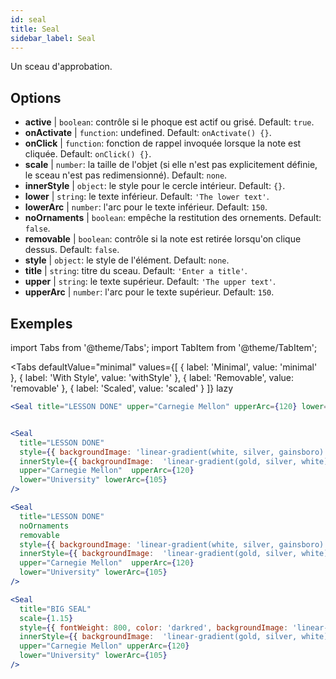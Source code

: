 ```yaml
---
id: seal 
title: Seal
sidebar_label: Seal
---
```


Un sceau d'approbation.

## Options

* __active__ | `boolean`: contrôle si le phoque est actif ou grisé. Default: `true`.
* __onActivate__ | `function`: undefined. Default: `onActivate() {}`.
* __onClick__ | `function`: fonction de rappel invoquée lorsque la note est cliquée. Default: `onClick() {}`.
* __scale__ | `number`: la taille de l'objet (si elle n'est pas explicitement définie, le sceau n'est pas redimensionné). Default: `none`.
* __innerStyle__ | `object`: le style pour le cercle intérieur. Default: `{}`.
* __lower__ | `string`: le texte inférieur. Default: `'The lower text'`.
* __lowerArc__ | `number`: l'arc pour le texte inférieur. Default: `150`.
* __noOrnaments__ | `boolean`: empêche la restitution des ornements. Default: `false`.
* __removable__ | `boolean`: contrôle si la note est retirée lorsqu'on clique dessus. Default: `false`.
* __style__ | `object`: le style de l'élément. Default: `none`.
* __title__ | `string`: titre du sceau. Default: `'Enter a title'`.
* __upper__ | `string`: le texte supérieur. Default: `'The upper text'`.
* __upperArc__ | `number`: l'arc pour le texte supérieur. Default: `150`.


## Exemples

import Tabs from '@theme/Tabs';
import TabItem from '@theme/TabItem';

<Tabs
    defaultValue="minimal"
    values={[
        { label: 'Minimal', value: 'minimal' },
        { label: 'With Style', value: 'withStyle' },
        { label: 'Removable', value: 'removable' },
        { label: 'Scaled', value: 'scaled' }
    ]}
    lazy
>

<TabItem value="minimal">

```jsx live
<Seal title="LESSON DONE" upper="Carnegie Mellon" upperArc={120} lower="University" lowerArc={105} />
```

</TabItem>


<TabItem value="withStyle">

```jsx live

<Seal 
  title="LESSON DONE" 
  style={{ backgroundImage: 'linear-gradient(white, silver, gainsboro)'}}
  innerStyle={{ backgroundImage:  'linear-gradient(gold, silver, white)' }}
  upper="Carnegie Mellon"  upperArc={120} 
  lower="University" lowerArc={105}
/>
```

</TabItem>

<TabItem value="removable">

```jsx live
<Seal 
  title="LESSON DONE" 
  noOrnaments
  removable
  style={{ backgroundImage: 'linear-gradient(white, silver, gainsboro)'}}
  innerStyle={{ backgroundImage:  'linear-gradient(gold, silver, white)' }}
  upper="Carnegie Mellon"  upperArc={120} 
  lower="University" lowerArc={105}
/>
```

</TabItem>

<TabItem value="scaled">

```jsx live
<Seal 
  title="BIG SEAL" 
  scale={1.15}
  style={{ fontWeight: 800, color: 'darkred', backgroundImage: 'linear-gradient(white, silver, gainsboro)'}}
  innerStyle={{ backgroundImage:  'linear-gradient(gold, silver, white)' }}
  upper="Carnegie Mellon" upperArc={120} 
  lower="University" lowerArc={105}
/>
```

</TabItem>

</Tabs>
